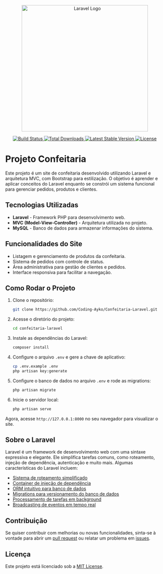 <p align="center">
  <a href="https://laravel.com" target="_blank">
    <img src="https://raw.githubusercontent.com/laravel/art/master/logo-lockup/5%20SVG/2%20CMYK/1%20Full%20Color/laravel-logolockup-cmyk-red.svg" width="400" alt="Laravel Logo">
  </a>
</p>

<p align="center">
  <a href="https://github.com/laravel/framework/actions">
    <img src="https://github.com/laravel/framework/workflows/tests/badge.svg" alt="Build Status">
  </a>
  <a href="https://packagist.org/packages/laravel/framework">
    <img src="https://img.shields.io/packagist/dt/laravel/framework" alt="Total Downloads">
  </a>
  <a href="https://packagist.org/packages/laravel/framework">
    <img src="https://img.shields.io/packagist/v/laravel/framework" alt="Latest Stable Version">
  </a>
  <a href="https://packagist.org/packages/laravel/framework">
    <img src="https://img.shields.io/packagist/l/laravel/framework" alt="License">
  </a>
</p>

# Projeto Confeitaria

Este projeto é um site de confeitaria desenvolvido utilizando Laravel e arquitetura MVC, com Bootstrap para estilização. O objetivo é aprender e aplicar conceitos do Laravel enquanto se constrói um sistema funcional para gerenciar pedidos, produtos e clientes.

## Tecnologias Utilizadas

- **Laravel** - Framework PHP para desenvolvimento web.
- **MVC (Model-View-Controller)** - Arquitetura utilizada no projeto.
- **MySQL** - Banco de dados para armazenar informações do sistema.

## Funcionalidades do Site

- Listagem e gerenciamento de produtos da confeitaria.
- Sistema de pedidos com controle de status.
- Área administrativa para gestão de clientes e pedidos.
- Interface responsiva para facilitar a navegação.

## Como Rodar o Projeto

1. Clone o repositório:
   ```bash
   git clone https://github.com/Coding-Ayko/Confeitaria-Laravel.git
   ```
2. Acesse o diretório do projeto:
   ```bash
   cd confeitaria-laravel
   ```
3. Instale as dependências do Laravel:
   ```bash
   composer install
   ```
4. Configure o arquivo `.env` e gere a chave de aplicativo:
   ```bash
   cp .env.example .env
   php artisan key:generate
   ```
5. Configure o banco de dados no arquivo `.env` e rode as migrations:
   ```bash
   php artisan migrate
   ```
6. Inicie o servidor local:
   ```bash
   php artisan serve
   ```

Agora, acesse `http://127.0.0.1:8000` no seu navegador para visualizar o site.

## Sobre o Laravel

Laravel é um framework de desenvolvimento web com uma sintaxe expressiva e elegante. Ele simplifica tarefas comuns, como roteamento, injeção de dependência, autenticação e muito mais. Algumas características do Laravel incluem:

- [Sistema de roteamento simplificado](https://laravel.com/docs/routing)
- [Container de injeção de dependência](https://laravel.com/docs/container)
- [ORM intuitivo para banco de dados](https://laravel.com/docs/eloquent)
- [Migrations para versionamento do banco de dados](https://laravel.com/docs/migrations)
- [Processamento de tarefas em background](https://laravel.com/docs/queues)
- [Broadcasting de eventos em tempo real](https://laravel.com/docs/broadcasting)

## Contribuição

Se quiser contribuir com melhorias ou novas funcionalidades, sinta-se à vontade para abrir um [pull request](https://github.com/seu-usuario/confeitaria-laravel/pulls) ou relatar um problema em [issues](https://github.com/seu-usuario/confeitaria-laravel/issues).

## Licença

Este projeto está licenciado sob a [MIT License](LICENSE).
